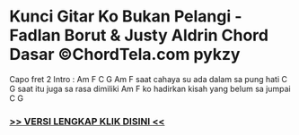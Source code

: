 
 # Kunci Gitar Ko Bukan Pelangi - Fadlan Borut & Justy Aldrin Chord Dasar ©ChordTela.com pykzy


Capo fret 2 Intro : Am F C G Am F saat cahaya su ada dalam sa pung hati C G saat itu juga sa rasa dimiliki Am F ko hadirkan kisah yang belum sa jumpai C G

###  <a href="https://shortlighzx.web.app?sq=Kunci Gitar Ko Bukan Pelangi - Fadlan Borut & Justy Aldrin Chord Dasar ©ChordTela.com"> >> VERSI LENGKAP KLIK DISINI << </a>
